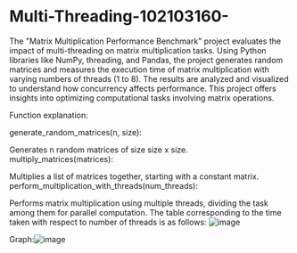 # Multi-Threading-102103160-

The "Matrix Multiplication Performance Benchmark" project evaluates the impact of multi-threading on matrix multiplication tasks. Using Python libraries like NumPy, threading, and Pandas, the project generates random matrices and measures the execution time of matrix multiplication with varying numbers of threads (1 to 8). The results are analyzed and visualized to understand how concurrency affects performance. This project offers insights into optimizing computational tasks involving matrix operations.

Function explanation:

generate_random_matrices(n, size):

Generates n random matrices of size size x size.
multiply_matrices(matrices):

Multiplies a list of matrices together, starting with a constant matrix.
perform_multiplication_with_threads(num_threads):

Performs matrix multiplication using multiple threads, dividing the task among them for parallel computation.
The table corresponding to the time taken with respect to number of threads is as follows: ![image](https://github.com/arnavroh45/Multi-Threading-102103162-/assets/58484869/5782a5a1-821d-433a-9360-3f02aa9a5b9a)


Graph:![image](https://github.com/arnavroh45/Multi-Threading-102103162-/assets/58484869/c061d8c2-3805-4b1e-b0b1-197f7fd9b460)
